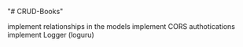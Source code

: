 "# CRUD-Books" 

implement relationships in the models
implement CORS authotications
implement Logger (loguru)
